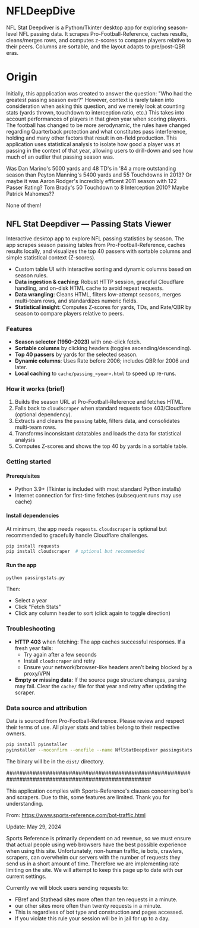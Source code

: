 # NFLDeepDive
NFL Stat Deepdiver is a Python/Tkinter desktop app for exploring season-level NFL passing data. It scrapes Pro-Football-Reference, caches results, cleans/merges rows, and computes z-scores to compare players relative to their peers. Columns are sortable, and the layout adapts to pre/post-QBR eras.

# Origin
Initially, this appplication was created to answer the question: "Who had the greatest passing season ever?"
However, context is rarely taken into consideration when asking this question, and we merely look at counting stats (yards thrown, touchdown to interception ratio, etc.)
This takes into account performances of players in that given year when scoring players. 
The football has changed to be more aerodynamic, the rules have changed regarding Quarterback protection and what constitutes pass interference, holding and many other factors that result in on-field production.
This application uses statistical analysis to isolate how good a player was at passing in the context of that year, allowing users to drill-down and see how much of an outlier that passing season was.


Was Dan Marino's 5000 yards and 48 TD's in '84 a more outstanding season than Peyton Manning's 5400 yards and 55 Touchdowns in 2013? Or maybe it was Aaron Rodger's incredibly efficent 2011 season with 122 Passer Rating? Tom Brady's 50 Touchdown to 8 Interception 2010? Maybe Patrick Mahomes??

None of them! 


## NFL Stat Deepdiver — Passing Stats Viewer

Interactive desktop app to explore NFL passing statistics by season. The app scrapes season passing tables from Pro-Football-Reference, caches results locally, and visualizes the top 40 passers with sortable columns and simple statistical context (Z-scores).

- Custom table UI with interactive sorting and dynamic columns based on season rules.
- **Data ingestion & caching**: Robust HTTP session, graceful Cloudflare handling, and on-disk HTML cache to avoid repeat requests.
- **Data wrangling**: Cleans HTML, filters low-attempt seasons, merges multi-team rows, and standardizes numeric fields.
- **Statistical insight**: Computes Z-scores for yards, TDs, and Rate/QBR by season to compare players relative to peers.

### Features
- **Season selector (1950–2023)** with one-click fetch.
- **Sortable columns** by clicking headers (toggles ascending/descending).
- **Top 40 passers** by yards for the selected season.
- **Dynamic columns**: Uses Rate before 2006; includes QBR for 2006 and later.
- **Local caching** to `cache/passing_<year>.html` to speed up re-runs.

### How it works (brief)
1. Builds the season URL at Pro-Football-Reference and fetches HTML.
2. Falls back to `cloudscraper` when standard requests face 403/Cloudflare (optional dependency).
3. Extracts and cleans the `passing` table, filters data, and consolidates multi-team rows.
4. Transforms inconsistant datatables and loads the data for statistical analysis
5. Computes Z-scores and shows the top 40 by yards in a sortable table.

### Getting started
#### Prerequisites
- Python 3.9+ (Tkinter is included with most standard Python installs)
- Internet connection for first-time fetches (subsequent runs may use cache)

#### Install dependencies
At minimum, the app needs `requests`. `cloudscraper` is optional but recommended to gracefully handle Cloudflare challenges.

```bash
pip install requests
pip install cloudscraper  # optional but recommended
```

#### Run the app
```bash
python passingstats.py
```

Then:
- Select a year
- Click "Fetch Stats"
- Click any column header to sort (click again to toggle direction)

### Troubleshooting
- **HTTP 403** when fetching: The app caches successful responses. If a fresh year fails:
  - Try again after a few seconds
  - Install `cloudscraper` and retry
  - Ensure your network/browser-like headers aren’t being blocked by a proxy/VPN
- **Empty or missing data**: If the source page structure changes, parsing may fail. Clear the `cache/` file for that year and retry after updating the scraper.

### Data source and attribution
Data is sourced from Pro-Football-Reference. Please review and respect their terms of use. All player stats and tables belong to their respective owners.


```bash
pip install pyinstaller
pyinstaller --noconfirm --onefile --name NflStatDeepdiver passingstats.py
```

The binary will be in the `dist/` directory.

####################################################################################################


This application complies with Sports-Reference's clauses concerning bot's and scrapers. Due to this, some features are limited. Thank you for understanding. 

From: https://www.sports-reference.com/bot-traffic.html

Update: May 29, 2024

Sports Reference is primarily dependent on ad revenue, so we must ensure that actual people using web browsers have the best possible experience when using this site. Unfortunately, non-human traffic, ie bots, crawlers, scrapers, can overwhelm our servers with the number of requests they send us in a short amount of time. Therefore we are implementing rate limiting on the site. We will attempt to keep this page up to date with our current settings.

Currently we will block users sending requests to:

- FBref and Stathead sites more often than ten requests in a minute.
- our other sites more often than twenty requests in a minute.
- This is regardless of bot type and construction and pages accessed.
- If you violate this rule your session will be in jail for up to a day.

